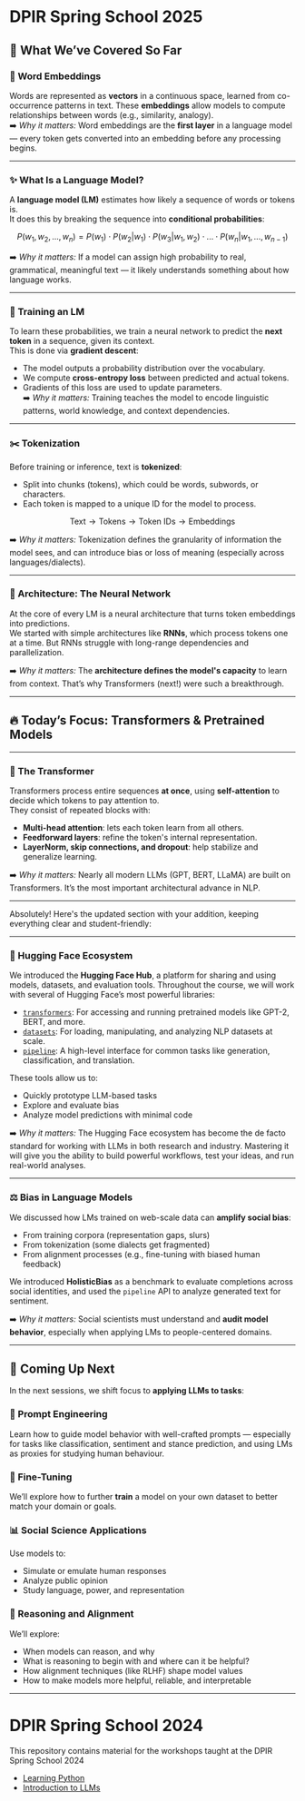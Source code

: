 # DPIR Spring School 2025

## 🧠 What We’ve Covered So Far

### 🧱 Word Embeddings  
Words are represented as **vectors** in a continuous space, learned from co-occurrence patterns in text. These **embeddings** allow models to compute relationships between words (e.g., similarity, analogy).  
➡️ *Why it matters:* Word embeddings are the **first layer** in a language model — every token gets converted into an embedding before any processing begins.

---

### ✨ What Is a Language Model?  
A **language model (LM)** estimates how likely a sequence of words or tokens is.  
It does this by breaking the sequence into **conditional probabilities**:

$$
P(w_1, w_2, ..., w_n) = P(w_1) \cdot P(w_2|w_1) \cdot P(w_3|w_1, w_2) \cdot ... \cdot P(w_n | w_1, ..., w_{n-1})
$$

➡️ *Why it matters:* If a model can assign high probability to real, grammatical, meaningful text — it likely understands something about how language works.

---

### 🔧 Training an LM  
To learn these probabilities, we train a neural network to predict the **next token** in a sequence, given its context.  
This is done via **gradient descent**:  
- The model outputs a probability distribution over the vocabulary.  
- We compute **cross-entropy loss** between predicted and actual tokens.  
- Gradients of this loss are used to update parameters.  
➡️ *Why it matters:* Training teaches the model to encode linguistic patterns, world knowledge, and context dependencies.

---

### ✂️ Tokenization  
Before training or inference, text is **tokenized**:  
- Split into chunks (tokens), which could be words, subwords, or characters.  
- Each token is mapped to a unique ID for the model to process.

$$
\text{Text} \rightarrow \text{Tokens} \rightarrow \text{Token IDs} \rightarrow \text{Embeddings}
$$

➡️ *Why it matters:* Tokenization defines the granularity of information the model sees, and can introduce bias or loss of meaning (especially across languages/dialects).

---

### 🧠 Architecture: The Neural Network  
At the core of every LM is a neural architecture that turns token embeddings into predictions.  
We started with simple architectures like **RNNs**, which process tokens one at a time. But RNNs struggle with long-range dependencies and parallelization.

➡️ *Why it matters:* The **architecture defines the model's capacity** to learn from context. That’s why Transformers (next!) were such a breakthrough.

---

## 🔥 Today’s Focus: Transformers & Pretrained Models

---

### 🔀 The Transformer  
Transformers process entire sequences **at once**, using **self-attention** to decide which tokens to pay attention to.  
They consist of repeated blocks with:
- **Multi-head attention**: lets each token learn from all others.
- **Feedforward layers**: refine the token's internal representation.
- **LayerNorm, skip connections, and dropout**: help stabilize and generalize learning.

➡️ *Why it matters:* Nearly all modern LLMs (GPT, BERT, LLaMA) are built on Transformers. It’s the most important architectural advance in NLP.

---

Absolutely! Here's the updated section with your addition, keeping everything clear and student-friendly:

---

### 🤗 Hugging Face Ecosystem  
We introduced the **Hugging Face Hub**, a platform for sharing and using models, datasets, and evaluation tools. Throughout the course, we will work with several of Hugging Face’s most powerful libraries:

- [`transformers`](https://github.com/huggingface/transformers): For accessing and running pretrained models like GPT-2, BERT, and more.  
- [`datasets`](https://huggingface.co/docs/datasets): For loading, manipulating, and analyzing NLP datasets at scale.  
- [`pipeline`](https://huggingface.co/docs/transformers/main_classes/pipelines): A high-level interface for common tasks like generation, classification, and translation.

These tools allow us to:
- Quickly prototype LLM-based tasks  
- Explore and evaluate bias  
- Analyze model predictions with minimal code

➡️ *Why it matters:* The Hugging Face ecosystem has become the de facto standard for working with LLMs in both research and industry. Mastering it will give you the ability to build powerful workflows, test your ideas, and run real-world analyses.

--- 

### ⚖️ Bias in Language Models  
We discussed how LMs trained on web-scale data can **amplify social bias**:
- From training corpora (representation gaps, slurs)
- From tokenization (some dialects get fragmented)
- From alignment processes (e.g., fine-tuning with biased human feedback)

We introduced **HolisticBias** as a benchmark to evaluate completions across social identities, and used the `pipeline` API to analyze generated text for sentiment.

➡️ *Why it matters:* Social scientists must understand and **audit model behavior**, especially when applying LMs to people-centered domains.

---


## 👀 Coming Up Next

In the next sessions, we shift focus to **applying LLMs to tasks**:

### 🧩 Prompt Engineering  
Learn how to guide model behavior with well-crafted prompts — especially for tasks like classification, sentiment and stance prediction, and using LMs as proxies for studying human behaviour.

### 🧪 Fine-Tuning  
We’ll explore how to further **train** a model on your own dataset to better match your domain or goals.

### 📊 Social Science Applications  
Use models to:
- Simulate or emulate human responses
- Analyze public opinion
- Study language, power, and representation

### 🧠 Reasoning and Alignment  
We’ll explore:
- When models can reason, and why
- What is reasoning to begin with and where can it be helpful? 
- How alignment techniques (like RLHF) shape model values
- How to make models more helpful, reliable, and interpretable

---


# DPIR Spring School 2024
This repository contains material for the workshops taught at the DPIR Spring School 2024

- [Learning Python](https://github.com/antndlcrx/oss_2024/blob/main/tutorials/oss_python_intro.ipynb)
- [Introduction to LLMs](https://github.com/antndlcrx/oss_2024/blob/main/tutorials/oss_python_intro.ipynb)


